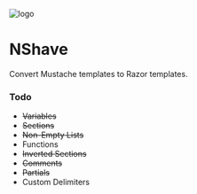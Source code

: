 ![logo](http://presure.co.uk/nshave-logo.png "NShave Logo")


# NShave #

Convert Mustache templates to Razor templates.

### Todo ###

* ~~Variables~~
* ~~Sections~~
* ~~Non-Empty Lists~~
* Functions
* ~~Inverted Sections~~
* ~~Comments~~
* ~~Partials~~
* Custom Delimiters
